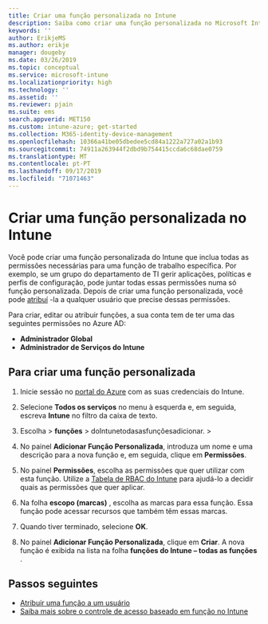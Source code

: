 ```yaml
---
title: Criar uma função personalizada no Intune
description: Saiba como criar uma função personalizada no Microsoft Intune.
keywords: ''
author: ErikjeMS
ms.author: erikje
manager: dougeby
ms.date: 03/26/2019
ms.topic: conceptual
ms.service: microsoft-intune
ms.localizationpriority: high
ms.technology: ''
ms.assetid: ''
ms.reviewer: pjain
ms.suite: ems
search.appverid: MET150
ms.custom: intune-azure; get-started
ms.collection: M365-identity-device-management
ms.openlocfilehash: 10366a41be05dbedee5cd84a1222a727a02a1b93
ms.sourcegitcommit: 74911a263944f2dbd9b754415ccda6c68dae0759
ms.translationtype: MT
ms.contentlocale: pt-PT
ms.lasthandoff: 09/17/2019
ms.locfileid: "71071463"
---
```

# <a name="create-a-custom-role-in-intune"></a>Criar uma função personalizada no Intune

Você pode criar uma função personalizada do Intune que inclua todas as permissões necessárias para uma função de trabalho específica. Por exemplo, se um grupo do departamento de TI gerir aplicações, políticas e perfis de configuração, pode juntar todas essas permissões numa só função personalizada. Depois de criar uma função personalizada, você pode [atribuí](assign-role.md) -la a qualquer usuário que precise dessas permissões.

Para criar, editar ou atribuir funções, a sua conta tem de ter uma das seguintes permissões no Azure AD:
- **Administrador Global**
- **Administrador de Serviços do Intune**

## <a name="to-create-a-custom-role"></a>Para criar uma função personalizada

1. Inicie sessão no [portal do Azure](https://portal.azure.com) com as suas credenciais do Intune.

2. Selecione **Todos os serviços** no menu à esquerda e, em seguida, escreva **Intune** no filtro da caixa de texto.

3. Escolha > **funções** > doIntunetodasasfunçõesadicionar. > 

4. No painel **Adicionar Função Personalizada**, introduza um nome e uma descrição para a nova função e, em seguida, clique em **Permissões**.

5. No painel **Permissões**, escolha as permissões que quer utilizar com esta função. Utilize a [Tabela de RBAC do Intune](https://gallery.technet.microsoft.com/Intune-RBAC-table-2e3c9a1a) para ajudá-lo a decidir quais as permissões que quer aplicar.

6. Na folha **escopo (marcas)** , escolha as marcas para essa função. Essa função pode acessar recursos que também têm essas marcas.

7. Quando tiver terminado, selecione **OK**.

8. No painel **Adicionar Função Personalizada**, clique em **Criar**. A nova função é exibida na lista na folha **funções do Intune – todas as funções** .

## <a name="next-steps"></a>Passos seguintes
- [Atribuir uma função a um usuário](assign-role.md)
- [Saiba mais sobre o controle de acesso baseado em função no Intune](role-based-access-control.md)
